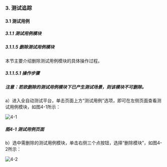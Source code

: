 ### 3. 测试追踪

#### 3.1 测试用例

##### 3.1.1 测试用例模块

##### 3.1.1.5 删除测试用例模块

本节主要介绍删除测试用例模块的具体操作过程。

##### 3.1.1.5.1 操作步骤

##### 注意：若欲删除的测试用例模块下已产生测试场景，则该模块不可删除。

a）进入全自动测试平台，单击页面上方“测试用例”选项，即可在左侧页面查看测试用例模块，如图4-1所示：

![4-1](https://www.feisuanyz.com/fstest/cszz/1.png)

##### 图4-1 测试用例页面

b）选中需删除的测试用例模块，单击右侧三个点按钮，选择“删除模块”，如图4-2所示：

![4-2](https://www.feisuanyz.com/fstest/cszz/4.png)
